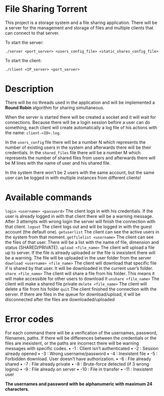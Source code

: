# File Sharing Torrent

This project is a storage system and a file sharing application. There will be a server for the management and storage of files and multiple clients that can connect to that server.

To start the server:

    ./server <port_server> <users_config_file> <static_shares_config_file>

To start the client:

    ./client <IP_server> <port_server>
    
Description
===
There will be no threads used in the application and will be implemented a **Round Robin** algorithm for sharing simultaneous.

When the server is started there will be created a socket and it will wait for connections. Because there will be a login session before a user can do something, each client will create automatically a log file of his actions with the name: `client-<ID>.log`.

In the `users_config` file there will be a number N which represents the number of existing users in the system and afterwards there will be their credentials.
In the `shared_files` file there will be a number M which represents the number of shared files from users and afterwards there will be M lines with the name of user and his shared file.

In the system there won’t be 2 users with the same account, but the same user can be logged in with multiple instances from different clients!

Available commands
===
`login <username> <password>`
The client logs in with his credentials. If the user is already logged in with that client there will be a warning message. After 3 attempts with wrong login the server will finish the connection with that client.
`logout`
The client logs out and will be logged in with the guest account (the default one).
`getuserlist`
The client can see the active users in the system from that moment.
`getfilelist <username>`
The client can see the files of that user. There will be a list with the name of file, dimension and status (SHARED/PRIVATE).
`upload <file_name>`
The client will upload a file up to server. If the file is already uploaded or the file is inexistent there will be a warning. The file will be uploaded in the user folder from the server
`download <username> <file_name>`
The client will download that specific file if is shared by that user. It will be downloaded in the current user’s folder.
`share <file_name>`
The client will share a file from his folder. This means it will make accessible for other users to download it
`unshare <file_name>`
The client will make a shared file private
`delete <file_name>`
The client will delete a file from his folder
`quit`
The client finished the connection with the server. If there are files in the queue for download/upload, it will be disconnected after the files are downloaded/uploaded

Error codes
===
For each command there will be a verification of the usernames, password, filenames, paths. If there will be differences between the credentials or the files  are inexistent, or the paths are incorrect there will be warning messages with
specific codes.
• -1 : Client isn’t authenticated
• -2 : Session already opened
• -3 : Wrong username/password
• -4 : Inexistent file
• -5 : Forbidden download. User doesn’t have authorization.
• -6 : File already shared
• -7 : File already private
• -8 : Brute-force detected (if 3 wrong logins)
• -9 : File already on server
• -10 : File in transfer
• -11 : Inexistent user

**The usernames and password with be alphanumeric with maximum 24 characters.**
